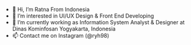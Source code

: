 - 👋 Hi, I’m Ratna From Indonesia
- 👀 I’m interested in UI/UX Design & Front End Developing
- 🌱 I’m currently working as Information System Analyst & Designer at Dinas Kominfosan Yogyakarta, Indonesia
- 📫 Contact me on Instagram (@ryh98)

<!---
ryh98/ryh98 is a ✨ special ✨ repository because its `README.md` (this file) appears on your GitHub profile.
You can click the Preview link to take a look at your changes.
--->
